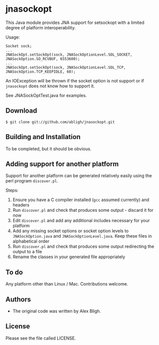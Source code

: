 # jnasockopt

This Java module provides JNA support for setsockopt with a limited
degree of platform interoperability.

Usage:

    Socket sock;
    ...
    JNASockOpt.setSockOpt(sock, JNASockOptionLevel.SOL_SOCKET, JNASockOption.SO_RCVBUF, 6553600);
    ...
    JNASockOpt.setSockOpt(sock, JNASockOptionLevel.SOL_TCP, JNASockOption.TCP_KEEPIDLE, 60);

An IOException will be thrown if the socket option is not support or if
`jnasockopt` does not know how to support it.

See JNASockOptTest.java for examples.

## Download

    $ git clone git://github.com/abligh/jnasockopt.git

## Building and Installation

To be completed, but it should be obvious.

## Adding support for another platform

Support for another platform can be generated relatively easily using the perl program
`discover.pl`.

Steps:

1. Ensure you have a C compiler installed (`gcc` assumed currently) and headers
2. Run `discover.pl` and check that produces some output - discard it for now
3. Edit `discover.pl` and add any additional includes necessary for your platform
4. Add any missing socket options or socket option levels to `JNASockOption.java` and `JNASockOptionLevel.java`. Keep these files in alphabetical order
5. Run `discover.pl` and check that produces some output redirecting the output to a file
6. Rename the classes in your generated file appropriately

## To do

Any platform other than Linux / Mac. Contributions welcome.

## Authors

* The original code was written by Alex Bligh.

## License

Please see the file called LICENSE.
